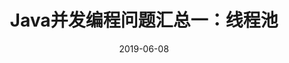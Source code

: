 ---
title: Java并发编程问题汇总一：线程池
description: 线程池
date: 2019-06-08
categories:
  - "开发设计"
tags:
  - "Java"
  - "Concurrency"
draft: true
---